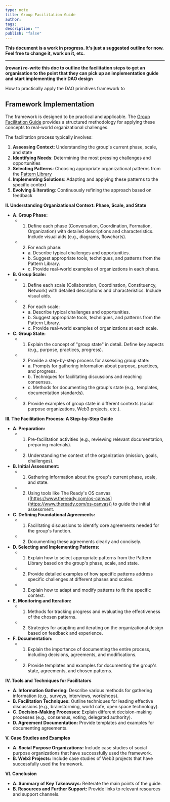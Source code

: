 ```yaml
---
type: note
title: Group Facilitation Guide
author: 
tags: 
description: ""
publish: "false"
---
```


**This document is a work in progress. It's just a suggested outline for now. Feel free to change it, work on it, etc.**

---

**(rowan) re-write this doc to outline the facilitation steps to get an organisation to the point that they can pick up an implementation guide and start implementing their DAO design** 

How to practically apply the DAO primitives framework to 
## Framework Implementation

The framework is designed to be practical and applicable. The [Group Facilitation Guide](notes/dao-primitives/framework/group-facilitation.md) provides a structured methodology for applying these concepts to real-world organizational challenges.

The facilitation process typically involves:

1. **Assessing Context**: Understanding the group's current phase, scale, and state
2. **Identifying Needs**: Determining the most pressing challenges and opportunities
3. **Selecting Patterns**: Choosing appropriate organizational patterns from the [Pattern Library](notes/dao-primitives/patterns/patterns.md)
4. **Implementing Solutions**: Adapting and applying these patterns to the specific context
5. **Evolving & Iterating**: Continuously refining the approach based on feedback

**II. Understanding Organizational Context: Phase, Scale, and State**

*   **A. Group Phase:**
    *   1.  Define each phase (Conversation, Coordination, Formation, Organization) with detailed descriptions and characteristics.  Include visual aids (e.g., diagrams, flowcharts).
    *   2.  For each phase:
        *   a.  Describe typical challenges and opportunities.
        *   b.  Suggest appropriate tools, techniques, and patterns from the Pattern Library.
        *   c.  Provide real-world examples of organizations in each phase.
*   **B. Group Scale:**
    *   1.  Define each scale (Collaboration, Coordination, Constituency, Network) with detailed descriptions and characteristics.  Include visual aids.
    *   2.  For each scale:
        *   a.  Describe typical challenges and opportunities.
        *   b.  Suggest appropriate tools, techniques, and patterns from the Pattern Library.
        *   c.  Provide real-world examples of organizations at each scale.
*   **C. Group State:**
    *   1.  Explain the concept of "group state" in detail.  Define key aspects (e.g., purpose, practices, progress).
    *   2.  Provide a step-by-step process for assessing group state:
        *   a.  Prompts for gathering information about purpose, practices, and progress.
        *   b.  Techniques for facilitating discussions and reaching consensus.
        *   c.  Methods for documenting the group's state (e.g., templates, documentation standards).
    *   3.  Provide examples of group state in different contexts (social purpose organizations, Web3 projects, etc.).


**III. The Facilitation Process: A Step-by-Step Guide**

*   **A. Preparation:**
    *   1.  Pre-facilitation activities (e.g., reviewing relevant documentation, preparing materials).
    *   2.  Understanding the context of the organization (mission, goals, challenges).
*   **B. Initial Assessment:**
    *   1.  Gathering information about the group's current phase, scale, and state.
    *   2.  Using tools like The Ready's OS canvas ([https://www.theready.com/os-canvas](https://www.theready.com/os-canvas)) to guide the initial assessment.
*   **C. Defining Foundational Agreements:**
    *   1.  Facilitating discussions to identify core agreements needed for the group's function.
    *   2.  Documenting these agreements clearly and concisely.
*   **D. Selecting and Implementing Patterns:**
    *   1.  Explain how to select appropriate patterns from the Pattern Library based on the group's phase, scale, and state.
    *   2.  Provide detailed examples of how specific patterns address specific challenges at different phases and scales.
    *   3.  Explain how to adapt and modify patterns to fit the specific context.
*   **E. Monitoring and Iteration:**
    *   1.  Methods for tracking progress and evaluating the effectiveness of the chosen patterns.
    *   2.  Strategies for adapting and iterating on the organizational design based on feedback and experience.
*   **F. Documentation:**
    *   1.  Explain the importance of documenting the entire process, including decisions, agreements, and modifications.
    *   2.  Provide templates and examples for documenting the group's state, agreements, and chosen patterns.


**IV. Tools and Techniques for Facilitators**

*   **A. Information Gathering:**  Describe various methods for gathering information (e.g., surveys, interviews, workshops).
*   **B. Facilitation Techniques:**  Outline techniques for leading effective discussions (e.g., brainstorming, world cafe, open space technology).
*   **C. Decision-Making Processes:**  Explain different decision-making processes (e.g., consensus, voting, delegated authority).
*   **D. Agreement Documentation:**  Provide templates and examples for documenting agreements.


**V. Case Studies and Examples**

*   **A. Social Purpose Organizations:**  Include case studies of social purpose organizations that have successfully used the framework.
*   **B. Web3 Projects:**  Include case studies of Web3 projects that have successfully used the framework.


**VI. Conclusion**

*   **A. Summary of Key Takeaways:**  Reiterate the main points of the guide.
*   **B. Resources and Further Support:**  Provide links to relevant resources and support channels.
